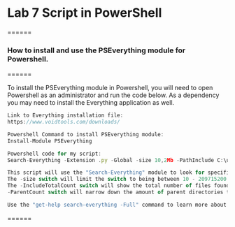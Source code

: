 # Lab 7 Script in PowerShell

======

### How to install and use the PSEverything module for Powershell.

======

To install the PSEverything module in Powershell, you will need to open Powershell as an administrator and run the code below. As a dependency you may need to install the Everything application as well.

```javascript 
Link to Everything installation file:
https://www.voidtools.com/downloads/

Powershell Command to install PSEverything module:
Install-Module PSEverything

Powershell code for my script:
Search-Everything -Extension .py -Global -size 10,2Mb -PathInclude C:\users\Freez\OneDrive -IncludeTotalCount -PathExclude C:\users\freez\.vscode -ParentCount 9

This script will use the "Search-Everything" module to look for specific file extensions on your system. In this example it is python files. The -global switch will not only look in one specific directory, but the entire file system.
The -size switch will limit the switch to being between 10 - 209715200 bytes. The -pathinclude switch will limit your search to a specific directory of your choosing. 
The -IncludeTotalCount switch will show the total number of files found. The -PathExclude switch will exclude specific files paths to narrow down your search. The
-ParentCount switch will narrow down the amount of parent directories that the script will look for.

Use the "get-help search-everything -Full" command to learn more about the module and parameters. 

```

======
